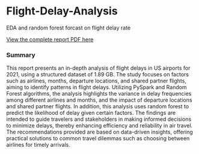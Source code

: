 # Flight-Delay-Analysis
EDA and random forest forcast on flight delay rate


[View the complete report PDF here](https://github.com/boyirenOO/Flight-Delay-Analysis/blob/main/Group%2033-Final%20Project%20Report.pdf)


### Summary ###
This report presents an in-depth analysis of flight delays in US airports for 2021, using a
structured dataset of 1.89 GB. The study focuses on factors such as airlines, months, departure
locations, and shared partner flights, aiming to identify patterns in flight delays. Utilizing
PySpark and Random Forest algorithms, the analysis highlights the variance in delay
frequencies among different airlines and months, and the impact of departure locations and
shared partner flights. In addition, this analysis uses random forest to predict the likelihood of
delay given certain factors. The findings are intended to guide travelers and stakeholders in
making informed decisions to minimize delays, thereby enhancing efficiency and reliability in
air travel. The recommendations provided are based on data-driven insights, offering practical
solutions to common travel dilemmas such as choosing between airlines for timely arrivals.



